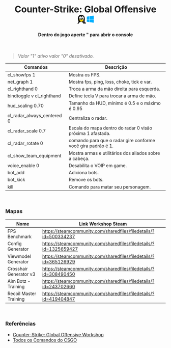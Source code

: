 
<h1 align="center">Counter-Strike: Global Offensive <img width="55" height="" src="/assets/icons/os.png"></h1>
<h4 align="center">Dentro do jogo aperte " para abrir o console</h4>
<br>

>*Valor "1" ativo valor "0" desativado.*

Comandos | Descrição
------------ | -------------
cl_showfps 1 | Mostra os FPS.
net_graph 1 | Mostra fps, ping, loss, choke, tick e var.
cl_righthand 0 | Troca a arma da mão direita para esquerda.
bindtoggle v cl_righthand | Define tecla V para trocar a arma de mão.
hud_scaling 0.70 | Tamanho da HUD, mínimo é 0.5 e o máximo é 0.95
cl_radar_always_centered 0 | Centraliza o radar.
cl_radar_scale 0.7 | Escala do mapa dentro do radar 0 visão próxima 1 afastada.
cl_radar_rotate 0 | comando para que o radar gire conforme você gira padrão é 1.
cl_show_team_equipment | Mostra armas e utilitários dos aliados sobre a cabeça.
voice_enable 0 | Desabilita o VOIP em game.
bot_add | Adiciona bots.
bot_kick | Remove os bots.
kill |  Comando para matar seu personagem.

<br>

### Mapas

Nome | Link Workshop Steam
------------ | -------------
FPS Benchmark | https://steamcommunity.com/sharedfiles/filedetails/?id=500334237
Config Generator | https://steamcommunity.com/sharedfiles/filedetails/?id=1325659427
Viewmodel Generator | https://steamcommunity.com/sharedfiles/filedetails/?id=365126929
Crosshair Generator v3 | https://steamcommunity.com/sharedfiles/filedetails/?id=308490450
Aim Botz - Training | https://steamcommunity.com/sharedfiles/filedetails/?id=243702660
Recoil Master Training | https://steamcommunity.com/sharedfiles/filedetails/?id=419404847

<br>

### Referências

- [Counter-Strike: Global Offensive Workshop](https://steamcommunity.com/app/730/workshop/)
- [Todos os Comandos do CSGO](https://developer.valvesoftware.com/wiki/List_of_CS:GO_Cvars)